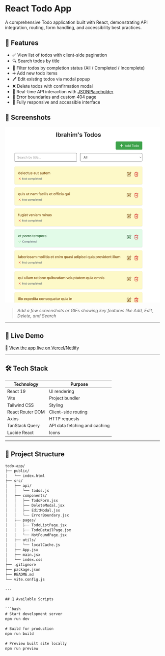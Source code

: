 # React Todo App

A comprehensive Todo application built with React, demonstrating API integration, routing, form handling, and accessibility best practices.

## 🔧 Features

- ✅ View list of todos with client-side pagination
- 🔍 Search todos by title
- 🧩 Filter todos by completion status (All / Completed / Incomplete)
- ➕ Add new todo items
- 🖊️ Edit existing todos via modal popup
- ❌ Delete todos with confirmation modal
- 🔁 Real-time API interaction with [JSONPlaceholder](https://jsonplaceholder.typicode.com/)
- 🔐 Error boundaries and custom 404 page
- 📱 Fully responsive and accessible interface

## 📸 Screenshots

![Todo List Screenshot](./public/app-img.png) <!-- replace with actual path -->
> *Add a few screenshots or GIFs showing key features like Add, Edit, Delete, and Search*

---

## 🚀 Live Demo

🔗 [View the app live on Vercel/Netlify](https://jelly-todo.netlify.app/)

---

## 🛠️ Tech Stack

| Technology        | Purpose                           |
|-------------------|-----------------------------------|
| React 19          | UI rendering                      |
| Vite              | Project bundler                   |
| Tailwind CSS      | Styling                           |
| React Router DOM  | Client-side routing               |
| Axios             | HTTP requests                     |
| TanStack Query    | API data fetching and caching     |
| Lucide React      | Icons                             |

---

## 🧭 Project Structure

```plaintext
todo-app/
├── public/
│   └── index.html
├── src/
│   ├── api/
│   │   └── todos.js
│   ├── components/
│   │   ├── TodoForm.jsx
│   │   ├── DeleteModal.jsx
│   │   ├── EditModal.jsx
│   │   └── ErrorBoundary.jsx
│   ├── pages/
│   │   ├── TodoListPage.jsx
│   │   ├── TodoDetailPage.jsx
│   │   └── NotFoundPage.jsx
│   ├── utils/
│   │   └── localCache.js
│   ├── App.jsx
│   ├── main.jsx
│   └── index.css
├── .gitignore
├── package.json
├── README.md
└── vite.config.js

---

## 🧪 Available Scripts

```bash
# Start development server
npm run dev

# Build for production
npm run build

# Preview built site locally
npm run preview

